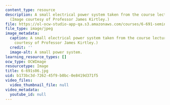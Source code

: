 ```yaml
---
content_type: resource
description: A small electrical power system taken from the course lecture notes.
  (Image courtesy of Professor James Kirtley.)
file: https://ol-ocw-studio-app-qa.s3.amazonaws.com/courses/6-691-seminar-in-electric-power-systems-spring-2006/b173bc3d726245f9b0bc0e8419d371f5_6-691s06.jpg
file_type: image/jpeg
image_metadata:
  caption: A small electrical power system taken from the course lecture notes. (Image
    courtesy of Professor James Kirtley.)
  credit: ''
  image-alt: A small power system.
learning_resource_types: []
ocw_type: OCWImage
resourcetype: Image
title: 6-691s06.jpg
uid: b173bc3d-7262-45f9-b0bc-0e8419d371f5
video_files:
  video_thumbnail_file: null
video_metadata:
  youtube_id: null
---
```

